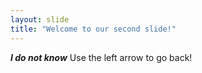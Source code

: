 ```yaml
---
layout: slide
title: "Welcome to our second slide!"
---
```

__*I do not know*__
Use the left arrow to go back!
